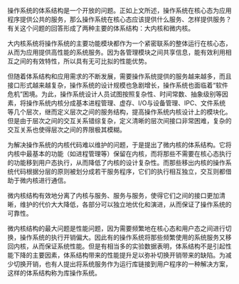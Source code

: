 操作系统的体系结构是一个开放的问题。正如上文所述，操作系统在核心态为应用程序提供公共的服务，那么操作系统在核心态应该提供什么服务、怎样提供服务？有关这个问题的回答形成了两种主要的体系结构：大内核和微内核。

大内核系统将操作系统的主要功能模块都作为一个紧密联系的整体运行在核心态，从而为应用提供高性能的系统服务。因为各管理模块之间共享信息，能有效利用相互之间的有效特性，所以具有无可比拟的性能优势。

但随着体系结构和应用需求的不断发展，需要操作系统提供的服务越来越多，而且接口形式越来越复杂，操作系统的设计规模也急剧增长，操作系统也面临着“软件危机”困境。为此，操作系统设计人员试图按照复杂性、时间常数、抽象级别等因素，将操作系统内核分成基本进程管理、虚存、I/O与设备管理、IPC、文件系统等几个层次，继而定义层次之间的服务结构，提高操作系统内核设计上的模块化。但是由于层次之间的交互关系错综复杂，定义清晰的层次间接口非常困难，复杂的交互关系也使得层次之间的界限极其模糊。

为解决操作系统的内核代码难以维护的问题，于是提出了微内核的体系结构。它将内核中最基本的功能（如进程管理等）保留在内核，而将那些不需要在核心态执行的功能移到用户态执行，从而降低了内核的设计复杂性。而那些移出内核的操作系统代码根据分层的原则被划分成若干服务程序，它们的执行相互独立，交互则都借助于微内核进行通信。

微内核结构有效地分离了内核与服务、服务与服务，使得它们之间的接口更加清晰，维护的代价大大降低，各部分可以独立地优化和演进，从而保证了操作系统的可靠性。

微内核结构的最大问题是性能问题，因为需要频繁地在核心态和用户态之间进行切换，操作系统的执行开销偏大。因此有的操作系统将那些频繁使用的系统服务又移回内核，从而保证系统性能。但是有相当多的实验数据表明，体系结构不是引起性能下降的主要因素，体系结构带来的性能提升足以弥补切换开销带来的缺陷。为减少切换开销，也有人提出将系统服务作为运行库链接到用户程序的一种解决方案，这样的体系结构称为库操作系统。